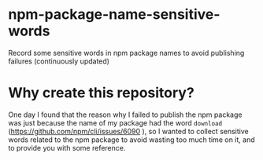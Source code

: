 # npm-package-name-sensitive-words
Record some sensitive words in npm package names to avoid publishing failures (continuously updated)

# Why create this repository?
One day I found that the reason why I failed to publish the npm package was just because the name of my package had the word `download` (https://github.com/npm/cli/issues/6090
), so I wanted to collect sensitive words related to the npm package to avoid wasting too much time on it, and to provide you with some reference.
